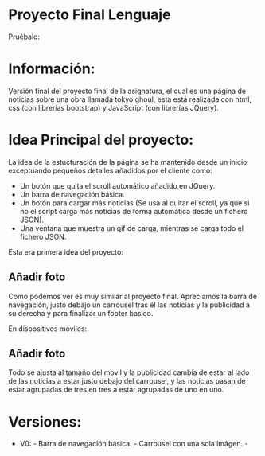 # Proyecto Final Lenguaje

Pruébalo: 

# Información:
Versión final del proyecto final de la asignatura, el cual es una página de noticias sobre una obra llamada tokyo ghoul, esta está realizada con html, css (con librerías bootstrap) y JavaScript (con librerías JQuery).

# Idea Principal del proyecto: 
La idea de la estucturación de la página se ha mantenido desde un inicio exceptuando pequeños detalles añadidos por el cliente como:
 - Un botón que quita el scroll automático añadido en JQuery.
 - Un barra de navegación básica.
 - Un botón para cargar más noticias (Se usa al quitar el scroll, ya que si no el script carga más notícias de forma automática desde un fichero JSON).
 - Una ventana que muestra un gif de carga, mientras se carga todo el fichero JSON.
 
 Esta era primera idea del proyecto:
 
 ## Añadir foto
 
 Como podemos ver es muy similar al proyecto final. Apreciamos la barra de navegación, justo debajo un carrousel tras él las noticias y la publicidad a su derecha y para finalizar un footer basico. 
 
 En dispositivos móviles:
 
 ## Añadir foto
 
 Todo se ajusta al tamaño del movil y la publicidad cambia de estar al lado de las noticias a estar justo debajo del carrousel, y las noticias pasan de estar agrupadas de tres en tres a estar agrupadas de uno en uno.
 
 # Versiones:
  * V0: - Barra de navegación básica.
        - Carrousel con una sola imágen.
        - 
